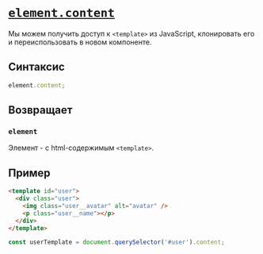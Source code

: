 # [`element.content`](../index.md)

Мы можем получить доступ к `<template>` из JavaScript, клонировать его и переиспользовать в новом компоненте.

## Синтаксис

```js
element.content;
```

## Возвращает

### `element`

Элемент - с html-содержимым `<template>`.

## Пример

```html
<template id="user">
  <div class="user">
    <img class="user__avatar" alt="avatar" />
    <p class="user__name"></p>
  </div>
</template>
```

```js
const userTemplate = document.querySelector('#user').content;
```
